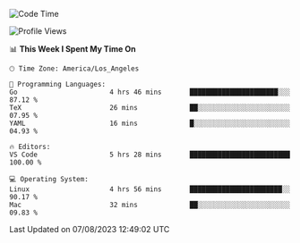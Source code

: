 <!--START_SECTION:waka-->
![Code Time](http://img.shields.io/badge/Code%20Time-502%20hrs%2010%20mins-blue)

![Profile Views](http://img.shields.io/badge/Profile%20Views-0-blue)

📊 **This Week I Spent My Time On** 

```text
🕑︎ Time Zone: America/Los_Angeles

💬 Programming Languages: 
Go                       4 hrs 46 mins       ██████████████████████░░░   87.12 % 
TeX                      26 mins             ██░░░░░░░░░░░░░░░░░░░░░░░   07.95 % 
YAML                     16 mins             █░░░░░░░░░░░░░░░░░░░░░░░░   04.93 % 

🔥 Editors: 
VS Code                  5 hrs 28 mins       █████████████████████████   100.00 % 

💻 Operating System: 
Linux                    4 hrs 56 mins       ███████████████████████░░   90.17 % 
Mac                      32 mins             ██░░░░░░░░░░░░░░░░░░░░░░░   09.83 % 
```


 Last Updated on 07/08/2023 12:49:02 UTC
<!--END_SECTION:waka-->
